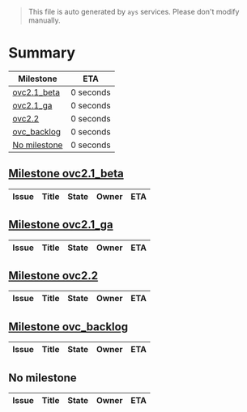 > This file is auto generated by `ays` services. Please don't modify manually.

# Summary
|Milestone|ETA|
|---------|---|
|[ovc2.1_beta](#milestone-ovc21_beta)|0 seconds|
|[ovc2.1_ga](#milestone-ovc21_ga)|0 seconds|
|[ovc2.2](#milestone-ovc22)|0 seconds|
|[ovc_backlog](#milestone-ovc_backlog)|0 seconds|
|[No milestone](#no-milestone)|0 seconds|

## [Milestone ovc2.1_beta](milestones/2:ovc2.1_beta.md)


|Issue|Title|State|Owner|ETA|
|-----|-----|-----|-----|---|

## [Milestone ovc2.1_ga](milestones/1:ovc2.1_ga.md)


|Issue|Title|State|Owner|ETA|
|-----|-----|-----|-----|---|

## [Milestone ovc2.2](milestones/3:ovc2.2.md)


|Issue|Title|State|Owner|ETA|
|-----|-----|-----|-----|---|

## [Milestone ovc_backlog](milestones/4:ovc_backlog.md)


|Issue|Title|State|Owner|ETA|
|-----|-----|-----|-----|---|




## No milestone
|Issue|Title|State|Owner|ETA|
|-----|-----|-----|-----|---|
